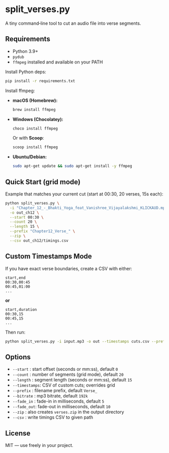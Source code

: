 
# split_verses.py

A tiny command‑line tool to cut an audio file into verse segments.

## Requirements
- Python 3.9+
- `pydub`
- `ffmpeg` installed and available on your PATH

Install Python deps:
```bash
pip install -r requirements.txt
```

Install ffmpeg:
- **macOS (Homebrew):**
  ```bash
  brew install ffmpeg
  ```
- **Windows (Chocolatey):**
  ```powershell
  choco install ffmpeg
  ```
  Or with **Scoop**:
  ```powershell
  scoop install ffmpeg
  ```
- **Ubuntu/Debian:**
  ```bash
  sudo apt-get update && sudo apt-get install -y ffmpeg
  ```

## Quick Start (grid mode)
Example that matches your current cut (start at 00:30, 20 verses, 15s each):
```bash
python split_verses.py \
  -i "Chapter_12_-_Bhakti_Yoga_feat_Vanishree_Vijayalakshmi_KLICKAUD.mp3" \
  -o out_ch12 \
  --start 00:30 \
  --count 20 \
  --length 15 \
  --prefix "Chapter12_Verse_" \
  --zip \
  --csv out_ch12/timings.csv
```

## Custom Timestamps Mode
If you have exact verse boundaries, create a CSV with either:
```csv
start,end
00:30,00:45
00:45,01:00
...
```
**or**
```csv
start,duration
00:30,15
00:45,15
...
```

Then run:
```bash
python split_verses.py -i input.mp3 -o out --timestamps cuts.csv --prefix "Verse_" --zip --csv out/timings.csv
```

## Options
- `--start`   : start offset (seconds or mm:ss), default `0`
- `--count`   : number of segments (grid mode), default `20`
- `--length`  : segment length (seconds or mm:ss), default `15`
- `--timestamps`: CSV of custom cuts; overrides grid
- `--prefix`  : filename prefix, default `Verse_`
- `--bitrate` : mp3 bitrate, default `192k`
- `--fade_in` : fade-in in milliseconds, default `5`
- `--fade_out`: fade-out in milliseconds, default `10`
- `--zip`     : also creates `verses.zip` in the output directory
- `--csv`     : write timings CSV to given path

## License
MIT — use freely in your project.

